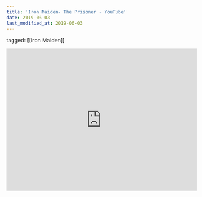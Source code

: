 ```yaml
---
title: 'Iron Maiden- The Prisoner - YouTube'
date: 2019-06-03
last_modified_at: 2019-06-03
---
```

tagged: [[Iron Maiden]]
<iframe allow="accelerometer; autoplay; clipboard-write; encrypted-media; gyroscope; picture-in-picture" allowfullscreen="" frameborder="0" height="375" id="youtube_iframe" src="https://www.youtube.com/embed/a7LH__BPqSY?feature=oembed&amp;enablejsapi=1&amp;origin=https://safe.txmblr.com&amp;wmode=opaque" width="500"></iframe>